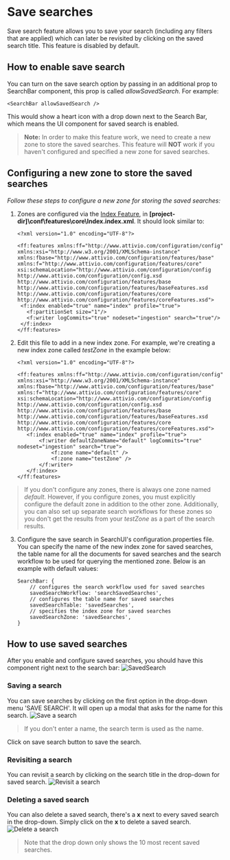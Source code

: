 # Save searches

Save search feature allows you to save your search (including any filters that are applied) which can later be revisited by clicking on the saved search title. This feature is disabled by default.


## How to enable save search
You can turn on the save search option by passing in an additional prop to SearchBar component, this prop is called _allowSavedSearch_. For example: 
```
<SearchBar allowSavedSearch />
```
This would show a heart icon with a drop down next to the Search Bar, which means the UI component for saved search is enabled.
> **Note:** In order to make this feature work, we need to create a new zone to store the saved searches. This feature will **NOT** work if you haven't configured and specified a new zone for saved searches.

## Configuring a new zone to store the saved searches
*Follow these steps to configure a new zone for storing the saved searches:*

 1. Zones are configured via the [Index Feature](https://answers.attivio.com/display/extranet52/Configure+the+Index), in **[project-dir]\conf\features\core\Index.index.xml**.  It should look similar to:
	 ```
	 <?xml version="1.0" encoding="UTF-8"?>

	<ff:features xmlns:ff="http://www.attivio.com/configuration/config" xmlns:xsi="http://www.w3.org/2001/XMLSchema-instance" xmlns:fbase="http://www.attivio.com/configuration/features/base" xmlns:f="http://www.attivio.com/configuration/features/core" xsi:schemaLocation="http://www.attivio.com/configuration/config http://www.attivio.com/configuration/config.xsd http://www.attivio.com/configuration/features/base http://www.attivio.com/configuration/features/baseFeatures.xsd http://www.attivio.com/configuration/features/core http://www.attivio.com/configuration/features/coreFeatures.xsd">
	  <f:index enabled="true" name="index" profile="true">
	    <f:partitionSet size="1"/>
	    <f:writer logCommits="true" nodeset="ingestion" search="true"/>
	  </f:index>
	</ff:features>
	```

 2. Edit this file to add in a new index zone. For example, we're creating a new index zone called *testZone* in the example below:
	 ```
	 <?xml version="1.0" encoding="UTF-8"?>

	<ff:features xmlns:ff="http://www.attivio.com/configuration/config" xmlns:xsi="http://www.w3.org/2001/XMLSchema-instance" xmlns:fbase="http://www.attivio.com/configuration/features/base" xmlns:f="http://www.attivio.com/configuration/features/core" xsi:schemaLocation="http://www.attivio.com/configuration/config http://www.attivio.com/configuration/config.xsd http://www.attivio.com/configuration/features/base http://www.attivio.com/configuration/features/baseFeatures.xsd http://www.attivio.com/configuration/features/core http://www.attivio.com/configuration/features/coreFeatures.xsd">
		<f:index enabled="true" name="index" profile="true">
			<f:writer defaultZoneName="default" logCommits="true" nodeset="ingestion" search="true">
				<f:zone name="default" />
				<f:zone name="testZone" />
			</f:writer>
		</f:index>
	</ff:features>
	```
> If you don't configure any zones, there is always one zone named _default_. However, if you configure zones, you must explicitly configure the default zone in addition to the other zone. Additionally, you can also set up separate search workflows for these zones so you don't get the results from your *testZone* as a part of the search results.

3. Configure the save search in SearchUI's configuration.properties file. You can specify the name of the new index zone for saved searches, the table name for all the documents for saved searches and the search workflow to be used for querying the mentioned zone. Below is an example with default values:
	```
	SearchBar: {
		// configures the search workflow used for saved searches
		savedSearchWorkflow: 'searchSavedSearches',
		// configures the table name for saved searches
		savedSearchTable: 'savedSearches',
		// specifies the index zone for saved searches
		savedSearchZone: 'savedSearches',
	}
	```


## How to use saved searches
After you enable and configure saved searches, you should have this component right next to the search bar:
![SavedSearch](https://user-images.githubusercontent.com/31805650/56602139-cdad5a00-65ca-11e9-9ee8-0744cc3de6cc.gif)

### Saving a search
You can save searches by clicking on the first option in the drop-down menu 'SAVE SEARCH'. It will open up a modal that asks for the name for this search. 
![Save a search](https://user-images.githubusercontent.com/31805650/56602446-7956aa00-65cb-11e9-975b-e5f2d1ee4ebc.gif)
> If you don't enter a name, the search term is used as the name.

Click on save search button to save the search.


### Revisiting a search
You can revisit a search by clicking on the search title in the drop-down for saved search.
![Revisit a search](https://user-images.githubusercontent.com/31805650/56602470-8378a880-65cb-11e9-8e25-d04818424108.gif)


### Deleting a saved search
You can also delete a saved search, there's a **x** next to every saved search in the drop-down. Simply click on the **x** to delete a saved search.
![Delete a search](https://user-images.githubusercontent.com/31805650/56602482-8a072000-65cb-11e9-9821-7852ce27dfcb.gif)
> Note that the drop down only shows the 10 most recent saved searches.
